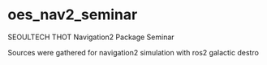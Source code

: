 # oes_nav2_seminar

SEOULTECH THOT Navigation2 Package Seminar

Sources were gathered for navigation2 simulation with ros2 galactic destro

